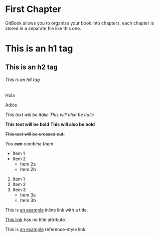 # First Chapter

GitBook allows you to organize your book into chapters, each chapter is stored in a separate file like this one.

# This is an h1 tag
## This is an h2 tag
###### This is an h6 tag

Hola

Adiós

*This text will be italic*
_This will also be italic_

**This text will be bold**
__This will also be bold__

~~This text will be crossed out.~~

_You **can** combine them_

* Item 1
* Item 2
  * Item 2a
  * Item 2b

1. Item 1
2. Item 2
3. Item 3
   * Item 3a
   * Item 3b

This is [an example](http://example.com/ "Title") inline link with a title.

[This link](http://example.net/) has no title attribute.

This is [an example][campus] reference-style link.




[campus]: http://campusvirtual.ull.es/  "Campus virtual ULL"

